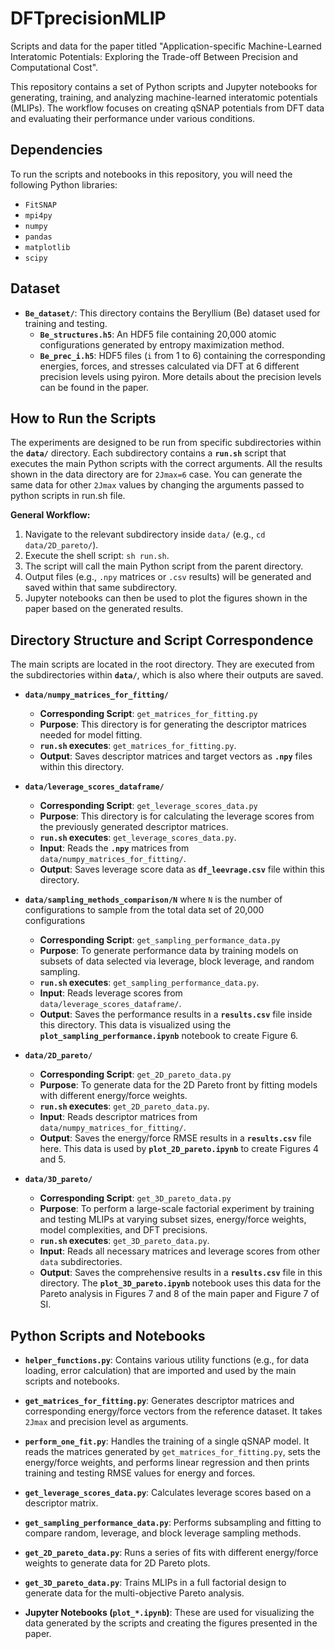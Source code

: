 # DFTprecisionMLIP

Scripts and data for the paper titled "Application-specific Machine-Learned Interatomic Potentials: Exploring the Trade-off Between Precision and Computational Cost".

This repository contains a set of Python scripts and Jupyter notebooks for generating, training, and analyzing machine-learned interatomic potentials (MLIPs). The workflow focuses on creating qSNAP potentials from DFT data and evaluating their performance under various conditions.

## Dependencies

To run the scripts and notebooks in this repository, you will need the following Python libraries:

* `FitSNAP`
* `mpi4py`
* `numpy`
* `pandas`
* `matplotlib`
* `scipy`

## Dataset

* **`Be_dataset/`**: This directory contains the Beryllium (Be) dataset used for training and testing.
    * **`Be_structures.h5`**: An HDF5 file containing 20,000 atomic configurations generated by entropy maximization method.
    * **`Be_prec_i.h5`**: HDF5 files (`i` from 1 to 6) containing the corresponding energies, forces, and stresses calculated via DFT at 6 different precision levels using pyiron. More details about the precision levels can be found in the paper.

## How to Run the Scripts

The experiments are designed to be run from specific subdirectories within the **`data/`** directory. Each subdirectory contains a **`run.sh`** script that executes the main Python scripts with the correct arguments. All the results shown in the data directory are for `2Jmax=6` case. You can generate the same data for other `2Jmax` values by changing the arguments passed to python scripts in run.sh file.

**General Workflow:**

1.  Navigate to the relevant subdirectory inside `data/` (e.g., `cd data/2D_pareto/`).
2.  Execute the shell script: `sh run.sh`.
3.  The script will call the main Python script from the parent directory.
4.  Output files (e.g., `.npy` matrices or `.csv` results) will be generated and saved within that same subdirectory.
5.  Jupyter notebooks can then be used to plot the figures shown in the paper based on the generated results. 

## Directory Structure and Script Correspondence

The main scripts are located in the root directory. They are executed from the subdirectories within **`data/`**, which is also where their outputs are saved.

* **`data/numpy_matrices_for_fitting/`**
    * **Corresponding Script**: `get_matrices_for_fitting.py`
    * **Purpose**: This directory is for generating the descriptor matrices needed for model fitting.
    * **`run.sh` executes**: `get_matrices_for_fitting.py`.
    * **Output**: Saves descriptor matrices and target vectors as **`.npy`** files within this directory.

* **`data/leverage_scores_dataframe/`**
    * **Corresponding Script**: `get_leverage_scores_data.py`
    * **Purpose**: This directory is for calculating the leverage scores from the previously generated descriptor matrices.
    * **`run.sh` executes**: `get_leverage_scores_data.py`.
    * **Input**: Reads the **`.npy`** matrices from `data/numpy_matrices_for_fitting/`.
    * **Output**: Saves leverage score data as **`df_leevrage.csv`** file within this directory.

* **`data/sampling_methods_comparison/N`** where `N` is the number of configurations to sample from the total data set of 20,000 configurations
    * **Corresponding Script**: `get_sampling_performance_data.py`
    * **Purpose**: To generate performance data by training models on subsets of data selected via leverage, block leverage, and random sampling.
    * **`run.sh` executes**: `get_sampling_performance_data.py`.
    * **Input**: Reads leverage scores from `data/leverage_scores_dataframe/`.
    * **Output**: Saves the performance results in a **`results.csv`** file inside this directory. This data is visualized using the **`plot_sampling_performance.ipynb`** notebook to create Figure 6.

* **`data/2D_pareto/`**
    * **Corresponding Script**: `get_2D_pareto_data.py`
    * **Purpose**: To generate data for the 2D Pareto front by fitting models with different energy/force weights.
    * **`run.sh` executes**: `get_2D_pareto_data.py`.
    * **Input**: Reads descriptor matrices from `data/numpy_matrices_for_fitting/`.
    * **Output**: Saves the energy/force RMSE results in a **`results.csv`** file here. This data is used by **`plot_2D_pareto.ipynb`** to create Figures 4 and 5.

* **`data/3D_pareto/`**
    * **Corresponding Script**: `get_3D_pareto_data.py`
    * **Purpose**: To perform a large-scale factorial experiment by training and testing MLIPs at varying subset sizes, energy/force weights, model complexities, and DFT precisions.
    * **`run.sh` executes**: `get_3D_pareto_data.py`.
    * **Input**: Reads all necessary matrices and leverage scores from other `data` subdirectories.
    * **Output**: Saves the comprehensive results in a **`results.csv`** file in this directory. The **`plot_3D_pareto.ipynb`** notebook uses this data for the Pareto analysis in Figures 7 and 8 of the main paper and Figure 7 of SI.

## Python Scripts and Notebooks

* **`helper_functions.py`**: Contains various utility functions (e.g., for data loading, error calculation) that are imported and used by the main scripts and notebooks.

* **`get_matrices_for_fitting.py`**: Generates descriptor matrices and corresponding energy/force vectors from the reference dataset. It takes `2Jmax` and precision level as arguments.

* **`perform_one_fit.py`**: Handles the training of a single qSNAP model. It reads the matrices generated by `get_matrices_for_fitting.py`, sets the energy/force weights, and performs linear regression and then prints training and testing RMSE values for energy and forces.

* **`get_leverage_scores_data.py`**: Calculates leverage scores based on a descriptor matrix.

* **`get_sampling_performance_data.py`**: Performs subsampling and fitting to compare random, leverage, and block leverage sampling methods.

* **`get_2D_pareto_data.py`**: Runs a series of fits with different energy/force weights to generate data for 2D Pareto plots.

* **`get_3D_pareto_data.py`**: Trains MLIPs in a full factorial design to generate data for the multi-objective Pareto analysis.

* **Jupyter Notebooks (`plot_*.ipynb`)**: These are used for visualizing the data generated by the scripts and creating the figures presented in the paper.